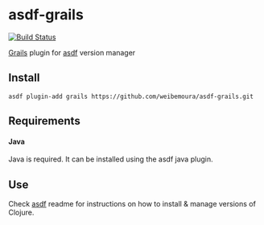 # asdf-grails

[![Build Status](https://travis-ci.org/weibemoura/asdf-grails.svg?branch=master)](https://travis-ci.org/weibemoura/asdf-grails)

[Grails](https://grails.org/) plugin for [asdf](https://github.com/asdf-vm/asdf) version manager


## Install

```shell
asdf plugin-add grails https://github.com/weibemoura/asdf-grails.git
```

## Requirements

#### Java

Java is required. It can be installed using the asdf java plugin.

## Use

Check [asdf](https://github.com/asdf-vm/asdf) readme for instructions on how to install & manage versions of Clojure.